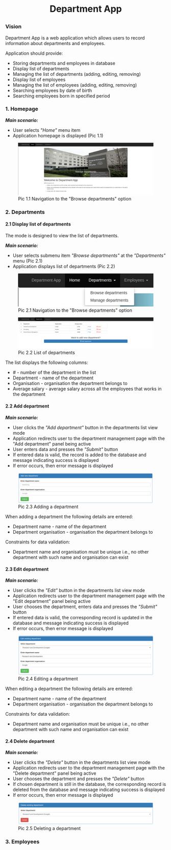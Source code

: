 # <p style="text-align: center;"> Department App </p>

### Vision

Department App is a web application which allows users to record information 
about departments and employees.

Application should provide:
- Storing departments and employees in database
- Display list of departments
- Managing the list of departments (adding, editing, removing)
- Display list of employees
- Managing the list of employees (adding, editing, removing)
- Searching employees by date of birth
- Searching employees born in specified period

### 1. Homepage

***Main scenario:***
- User selects *"Home"* menu item
- Application homepage is displayed (Pic 1.1)

<figure class="image">
  <img src="../department_app/static/images/homepage.png" alt="Homepage">
  <figcaption>Pic 1.1 Navigation to the "Browse departments" option</figcaption>
</figure>

### 2. Departments

#### 2.1 Display list of departments

The mode is designed to view the list of departments.

***Main scenario:***
- User selects submenu item *"Browse departments"* at the *"Departments"* 
  menu (Pic 2.1)
- Application displays list of departments (Pic 2.2)

<figure class="image">
  <img src="../department_app/static/images/browse_departments_navigation.png" alt="Navigation to the 'Browse departments' option">
  <figcaption>Pic 2.1 Navigation to the "Browse departments" option</figcaption>
</figure>

<figure class="image">
  <img src="../department_app/static/images/browse_departments_page.png" alt="'Browse departments' page">
  <figcaption>Pic 2.2 List of departments</figcaption>
</figure>

The list displays the following columns:
- \# - number of the department in the list
- Department - name of the department
- Organisation - organisation the department belongs to
- Average salary - average salary across all the employees that works in the department

#### 2.2 Add department

***Main scenario:***
- User clicks the *"Add department"* button in the departments list view mode
- Application redirects user to the department management page with the "Add 
  department" panel being active
- User enters data and presses the *"Submit"* button
- If entered data is valid, the record is added to the database and message 
  indicating success is displayed
- If error occurs, then error message is displayed

<figure class="image">
  <img src="../department_app/static/images/add_department.png" alt="'Add department' view">
  <figcaption>Pic 2.3 Adding a department</figcaption>
</figure>

When adding a department the following details are entered:
- Department name - name of the department
- Department organisation - organisation the department belongs to

Constraints for data validation:
- Department name and organisation must be unique i.e., no other department 
  with such name and organisation can exist

#### 2.3 Edit department

***Main scenario:***
- User clicks the *"Edit"* button in the departments list view mode
- Application redirects user to the department management page with the "Edit 
  department" panel being active
- User chooses the department, enters data and presses the *"Submit"* button
- If entered data is valid, the corresponding record is updated in the database 
  and message indicating success is displayed
- If error occurs, then error message is displayed

<figure class="image">
  <img src="../department_app/static/images/edit_department.png" alt="'Edit department' view">
  <figcaption>Pic 2.4 Editing a department</figcaption>
</figure>

When editing a department the following details are entered:
- Department name - name of the department
- Department organisation - organisation the department belongs to

Constraints for data validation:
- Department name and organisation must be unique i.e., no other department 
  with such name and organisation can exist

#### 2.4 Delete department

***Main scenario:***
- User clicks the *"Delete"* button in the departments list view mode
- Application redirects user to the department management page with the "Delete 
  department" panel being active
- User chooses the department and presses the *"Delete"* button
- If chosen department is still in the database, the corresponding record is 
  deleted from the database and message indicating success is displayed
- If error occurs, then error message is displayed

<figure class="image">
  <img src="../department_app/static/images/delete_department.png" alt="'Delete department' view">
  <figcaption>Pic 2.5 Deleting a department</figcaption>
</figure>


### 3. Employees